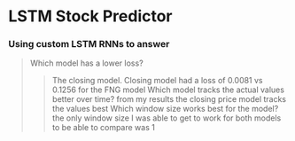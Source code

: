 # LSTM Stock Predictor
### Using custom LSTM RNNs to answer
> Which model has a lower loss?
>>The closing model. Closing model had a loss of 0.0081 vs 0.1256 for the FNG model
> Which model tracks the actual values better over time?
>>from my results the closing price model tracks the values best
> Which window size works best for the model?
>>the only window size I was able to get to work for both models to be able to compare was 1